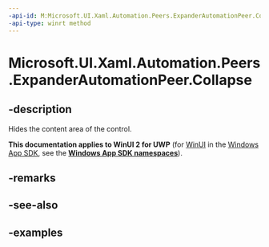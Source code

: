 ```yaml
---
-api-id: M:Microsoft.UI.Xaml.Automation.Peers.ExpanderAutomationPeer.Collapse
-api-type: winrt method
---
```


# Microsoft.UI.Xaml.Automation.Peers.ExpanderAutomationPeer.Collapse

<!--
public void Collapse ();
-->


## -description

Hides the content area of the control.

**This documentation applies to WinUI 2 for UWP** (for [WinUI](/windows/apps/winui/winui3/) in the [Windows App SDK](/windows/apps/windows-app-sdk/), see the **[Windows App SDK namespaces](/windows/windows-app-sdk/api/winrt/)**).

## -remarks

## -see-also

## -examples


